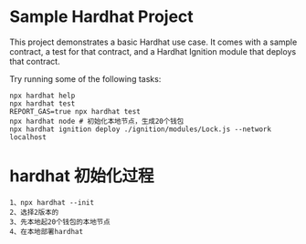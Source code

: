 # Sample Hardhat Project

This project demonstrates a basic Hardhat use case. It comes with a sample contract, a test for that contract, and a Hardhat Ignition module that deploys that contract.

Try running some of the following tasks:

```shell
npx hardhat help
npx hardhat test
REPORT_GAS=true npx hardhat test
npx hardhat node # 初始化本地节点，生成20个钱包
npx hardhat ignition deploy ./ignition/modules/Lock.js --network localhost
```
# hardhat 初始化过程
    1、npx hardhat --init
    2、选择2版本的
    3、先本地起20个钱包的本地节点
    4、在本地部署hardhat